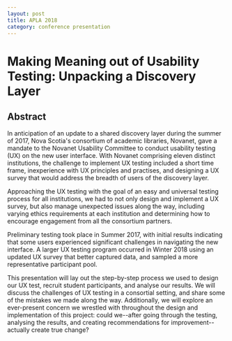 ```yaml
---
layout: post
title: APLA 2018
category: conference presentation
---
```


# Making Meaning out of Usability Testing: Unpacking a Discovery Layer

## Abstract

In anticipation of an update to a shared discovery layer during the summer of 2017, Nova Scotia's consortium of academic libraries, Novanet, gave a mandate to the Novanet Usability Committee to conduct usability testing (UX) on the new user interface. With Novanet comprising eleven distinct institutions, the challenge to implement UX testing included a short time frame, inexperience with UX principles and practises, and designing a UX survey that would address the breadth of users of the discovery layer.

Approaching the UX testing with the goal of an easy and universal testing process for all institutions, we had to not only design and implement a UX survey, but also manage unexpected issues along the way, including varying ethics requirements at each institution and determining how to encourage engagement from all the consortium partners.

Preliminary testing took place in Summer 2017, with initial results indicating that some users experienced significant challenges in navigating the new interface. A larger UX testing program occurred in Winter 2018 using an updated UX survey that better captured data, and sampled a more representative participant pool.

This presentation will lay out the step-by-step process we used to design our UX test, recruit student participants, and analyse our results. We will discuss the challenges of UX testing in a consortial setting, and share some of the mistakes we made along the way. Additionally, we will explore an ever-present concern we wrestled with throughout the design and implementation of this project: could we--after going through the testing, analysing the results, and creating recommendations for improvement--actually create true change?
